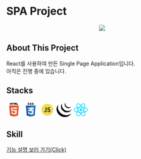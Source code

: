 # SPA Project

<p align="center">
<img
src="./public/images/spa-main.png"
width="400px"
height="auto"
 />
</p>

## About This Project
  React를 사용하여 만든 Single Page Application입니다.<br>
  아직은 진행 중에 있습니다.

## Stacks
<img
src="./public/images/html5-icon.png"
width="40px"
/>
<img
src="./public/images/css3-icon.png"
width="40px"
/>
<img
src="./public/images/javascript-icon.png"
width="40px"
/>
<img
src="./public/images/jquery-icon.png"
width="40px"
/>
<img
src="./public/images/react-icon.png"
width="40px"
/>

## Skill
<a href="https://drive.google.com/file/d/1RCPDL13Qtgw2rcdBQ7bRQ7gmPcK-o9Eu/view?usp=share_link"
target="_blank">
기능 설명 보러 가기(Click)
</a>